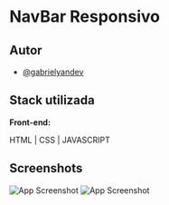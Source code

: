 # NavBar Responsivo

## Autor

- [@gabrielyandev](https://github.com/gabrielyandev)

## Stack utilizada

**Front-end:** 

HTML | CSS | JAVASCRIPT

## Screenshots

![App Screenshot](https://i.imgur.com/Yy0kaGW.png)
![App Screenshot](https://i.imgur.com/2o55X21.png)